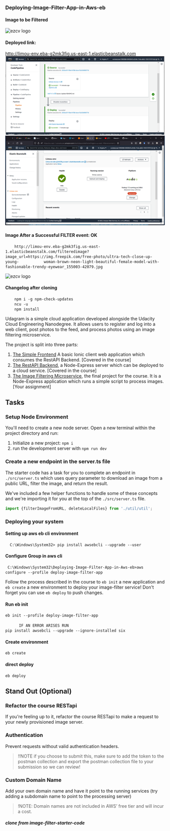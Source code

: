 ### Deploying-Image-Filter-App-in-Aws-eb
#### Image to be Filtered
![ezcv logo](https://img.freepik.com/free-photo/ultra-tech-close-up-young-woman-brown-neon-light-beautiful-female-model-with-fashionable-trendy-eyewear_155003-42079.jpg)
#### Deployed link:
http://limou-env.eba-g2mk3fig.us-east-1.elasticbeanstalk.com
![ezcv logo](https://github.com/danielmuthama/Udacity--image-filter-starter-code/blob/master/deployment_screenshots/12.png?raw=true)
![ezcv logo](https://github.com/danielmuthama/Udacity--image-filter-starter-code/blob/master/deployment_screenshots/2.png?raw=true)
 #### Image After a Successful FILTER event: OK
        http://limou-env.eba-g2mk3fig.us-east-1.elasticbeanstalk.com/filteredimage?image_url=https://img.freepik.com/free-photo/ultra-tech-close-up-young-           woman-brown-neon-light-beautiful-female-model-with-fashionable-trendy-eyewear_155003-42079.jpg
 ![ezcv logo](https://github.com/danielmuthama/Udacity--image-filter-starter-code/blob/master/deployment_screenshots/Screenshot%202022-07-01%20at%2023-56-31%20filteredimage%20(JPEG%20Image%20256%20%C3%97%20256%20pixels).png?raw=true)
        
 #### Changelog after cloning 
        npm i -g npm-check-updates
        ncu -u
        npm install

Udagram is a simple cloud application developed alongside the Udacity Cloud Engineering Nanodegree. It allows users to register and log into a web client, post photos to the feed, and process photos using an image filtering microservice.

The project is split into three parts:
1. [The Simple Frontend](https://github.com/udacity/cloud-developer/tree/master/course-02/exercises/udacity-c2-frontend)
A basic Ionic client web application which consumes the RestAPI Backend. [Covered in the course]
2. [The RestAPI Backend](https://github.com/udacity/cloud-developer/tree/master/course-02/exercises/udacity-c2-restapi), a Node-Express server which can be deployed to a cloud service. [Covered in the course]
3. [The Image Filtering Microservice](https://github.com/udacity/cloud-developer/tree/master/course-02/project/image-filter-starter-code), the final project for the course. It is a Node-Express application which runs a simple script to process images. [Your assignment]

## Tasks

### Setup Node Environment

You'll need to create a new node server. Open a new terminal within the project directory and run:

1. Initialize a new project: `npm i`
2. run the development server with `npm run dev`

### Create a new endpoint in the server.ts file

The starter code has a task for you to complete an endpoint in `./src/server.ts` which uses query parameter to download an image from a public URL, filter the image, and return the result.

We've included a few helper functions to handle some of these concepts and we're importing it for you at the top of the `./src/server.ts`  file.

```typescript
import {filterImageFromURL, deleteLocalFiles} from './util/util';
```

### Deploying your system

#### Setting up aws eb cli environment
      C:\Windows\System32> pip install awsebcli --upgrade --user
      
#### Configure Group in aws cli
     C:\Windows\System32\Deploying-Image-Filter-App-in-Aws-eb>aws configure --profile deploy-image-filter-app
     
Follow the process described in the course to `eb init` a new application and `eb create` a new environment to deploy your image-filter service! Don't forget you can use `eb deploy` to push changes.

#### Run eb init 
    eb init --profile deploy-image-filter-app 
          
          IF AN ERROR ARISES RUN
    pip install awsebcli --upgrade --ignore-installed six
#### Create environment
    eb create
#### direct deploy
    eb deploy
    
## Stand Out (Optional)

### Refactor the course RESTapi

If you're feeling up to it, refactor the course RESTapi to make a request to your newly provisioned image server.

### Authentication

Prevent requests without valid authentication headers.
> !!NOTE if you choose to submit this, make sure to add the token to the postman collection and export the postman collection file to your submission so we can review!

### Custom Domain Name

Add your own domain name and have it point to the running services (try adding a subdomain name to point to the processing server)
> !NOTE: Domain names are not included in AWS’ free tier and will incur a cost.

##### clone from image-filter-starter-code
